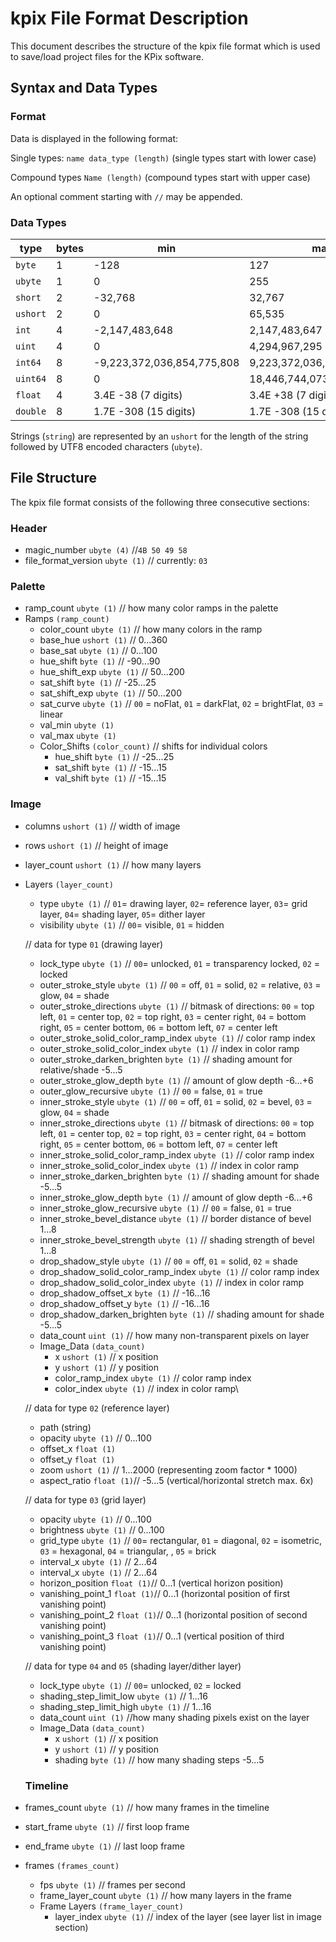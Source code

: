 # kpix File Format Description

This document describes the structure of the kpix file format which is used to save/load project files for the KPix software.

## Syntax and Data Types
### Format
Data is displayed in the following format:

Single types: ``name data_type (length)`` (single types start with lower case)

Compound types ``Name (length)`` (compound types start with upper case)

An optional comment starting with ``//`` may be appended. 

### Data Types

| type       | bytes | min                        | max                        |
|------------|-------|----------------------------|----------------------------|
| ``byte``   | 1     | -128                       | 127                        |
| ``ubyte``  | 1     | 0                          | 255                        |
| ``short``  | 2     | -32,768                    | 32,767                     |
| ``ushort`` | 2     | 0                          | 65,535                     |
| ``int``    | 4     | -2,147,483,648             | 2,147,483,647              |
| ``uint``   | 4     | 0                          | 4,294,967,295              |
| ``int64``  | 8     | -9,223,372,036,854,775,808 | 9,223,372,036,854,775,807  |
| ``uint64`` | 8     | 0                          | 18,446,744,073,709,551,615 |
| ``float``  | 4     | 3.4E -38 (7 digits)        | 3.4E +38 (7 digits)        |
| ``double`` | 8     | 1.7E -308 (15 digits)      | 1.7E -308 (15 digits)      |

Strings (``string``) are represented by an ``ushort`` for the length of the string followed by UTF8 encoded characters (``ubyte``). 

## File Structure

The kpix file format consists of the following three consecutive sections:

### Header
* magic_number ``ubyte (4)`` //``4B 50 49 58``
* file_format_version ``ubyte (1)`` // currently: ``03``

### Palette
* ramp_count ``ubyte (1)`` // how many color ramps in the palette
* Ramps ``(ramp_count)``
  * color_count ``ubyte (1)`` // how many colors in the ramp
  * base_hue ``ushort (1)`` // 0...360
  * base_sat ``ubyte (1)`` // 0...100
  * hue_shift ``byte (1)`` // -90...90
  * hue_shift_exp ``ubyte (1)`` // 50...200
  * sat_shift ``byte (1)`` // -25...25
  * sat_shift_exp ``ubyte (1)`` // 50...200
  * sat_curve ``ubyte (1)`` // ``00`` = noFlat, ``01`` = darkFlat, ``02`` = brightFlat, ``03`` = linear 
  * val_min ``ubyte (1)``
  * val_max ``ubyte (1)``
  * Color_Shifts ``(color_count)`` // shifts for individual colors
    * hue_shift ``byte (1)`` // -25...25
    * sat_shift ``byte (1)`` // -15...15
    * val_shift ``byte (1)`` // -15...15

### Image 
* columns ``ushort (1)`` // width of image
* rows ``ushort (1)`` // height of image
* layer_count ``ushort (1)`` // how many layers
* Layers ``(layer_count)``
  * type ``ubyte (1)`` // ``01``= drawing layer, ``02``= reference layer, ``03``= grid layer, ``04``= shading layer, ``05``= dither layer
  * visibility ``ubyte (1)`` // ``00``= visible, ``01`` = hidden

  // data for type ``01`` (drawing layer)  
  * lock_type ``ubyte (1)`` // ``00``= unlocked, ``01`` = transparency locked, ``02`` = locked
  * outer_stroke_style ``ubyte (1)`` // ``00`` = off, ``01`` = solid, ``02`` = relative, ``03`` = glow, ``04`` = shade
  * outer_stroke_directions ``ubyte (1)`` // bitmask of directions: ``00`` = top left, ``01`` = center top, ``02`` = top right, ``03`` = center right, ``04`` = bottom right, ``05`` = center bottom, ``06`` = bottom left, ``07`` = center left
  * outer_stroke_solid_color_ramp_index ``ubyte (1)`` // color ramp index
  * outer_stroke_solid_color_index ``ubyte (1)`` // index in color ramp
  * outer_stroke_darken_brighten ``byte (1)`` // shading amount for relative/shade -5...5
  * outer_stroke_glow_depth ``byte (1)`` // amount of glow depth -6...+6
  * outer_glow_recursive ``ubyte (1)`` // ``00`` = false, ``01`` = true
  * inner_stroke_style ``ubyte (1)`` // ``00`` = off, ``01`` = solid, ``02`` = bevel, ``03`` = glow, ``04`` = shade
  * inner_stroke_directions ``ubyte (1)`` // bitmask of directions: ``00`` = top left, ``01`` = center top, ``02`` = top right, ``03`` = center right, ``04`` = bottom right, ``05`` = center bottom, ``06`` = bottom left, ``07`` = center left
  * inner_stroke_solid_color_ramp_index ``ubyte (1)`` // color ramp index
  * inner_stroke_solid_color_index ``ubyte (1)`` // index in color ramp
  * inner_stroke_darken_brighten ``byte (1)`` // shading amount for shade -5...5
  * inner_stroke_glow_depth ``byte (1)`` // amount of glow depth -6...+6
  * inner_stroke_glow_recursive ``ubyte (1)`` // ``00`` = false, ``01`` = true
  * inner_stroke_bevel_distance ``ubyte (1)`` // border distance of bevel 1...8
  * inner_stroke_bevel_strength ``ubyte (1)`` // shading strength of bevel 1...8
  * drop_shadow_style ``ubyte (1)`` // ``00`` = off, ``01`` = solid, ``02`` = shade
  * drop_shadow_solid_color_ramp_index ``ubyte (1)`` // color ramp index
  * drop_shadow_solid_color_index ``ubyte (1)`` // index in color ramp
  * drop_shadow_offset_x ``byte (1)`` // -16...16
  * drop_shadow_offset_y ``byte (1)`` // -16...16
  * drop_shadow_darken_brighten ``byte (1)`` // shading amount for shade -5...5
  * data_count ``uint (1)`` // how many non-transparent pixels on layer
  * Image_Data ``(data_count)``
    * x ``ushort (1)`` // x position
    * y ``ushort (1)`` // y position
    * color_ramp_index ``ubyte (1)`` // color ramp index
    * color_index ``ubyte (1)`` // index in color ramp\
    
  // data for type ``02`` (reference layer)
  * path (string)  
  * opacity ``ubyte (1)`` // 0...100
  * offset_x ``float (1)``
  * offset_y ``float (1)``
  * zoom ``ushort (1)`` // 1...2000 (representing zoom factor * 1000)
  * aspect_ratio ``float (1)``// -5...5 (vertical/horizontal stretch max. 6x)

  // data for type ``03`` (grid layer)  
  * opacity ``ubyte (1)`` // 0...100
  * brightness ``ubyte (1)`` // 0...100
  * grid_type ``ubyte (1)`` // ``00``= rectangular, ``01`` = diagonal, ``02`` = isometric, ``03`` = hexagonal, ``04`` = triangular, , ``05`` = brick
  * interval_x ``ubyte (1)`` // 2...64
  * interval_x ``ubyte (1)`` // 2...64
  * horizon_position ``float (1)``// 0...1 (vertical horizon position)
  * vanishing_point_1 ``float (1)``// 0...1 (horizontal position of first vanishing point)
  * vanishing_point_2 ``float (1)``// 0...1 (horizontal position of second vanishing point)
  * vanishing_point_3 ``float (1)``// 0...1 (vertical position of third vanishing point)

  // data for type ``04`` and ``05`` (shading layer/dither layer)
  * lock_type ``ubyte (1)`` // ``00``= unlocked, ``02`` = locked
  * shading_step_limit_low ``ubyte (1)`` // 1...16
  * shading_step_limit_high ``ubyte (1)`` // 1...16
  * data_count ``uint (1)`` //how many shading pixels exist on the layer
  * Image_Data ``(data_count)``
    * x ``ushort (1)`` // x position
    * y ``ushort (1)`` // y position
    * shading ``byte (1)`` // how many shading steps -5...5
    
  ### Timeline
* frames_count ``ubyte (1)`` // how many frames in the timeline
* start_frame ``ubyte (1)`` // first loop frame
* end_frame ``ubyte (1)`` // last loop frame
* frames ``(frames_count)``
  * fps ``ubyte (1)`` // frames per second
  * frame_layer_count ``ubyte (1)`` // how many layers in the frame
  * Frame Layers ``(frame_layer_count)``
    * layer_index ``ubyte (1)`` // index of the layer (see layer list in image section)
  
  